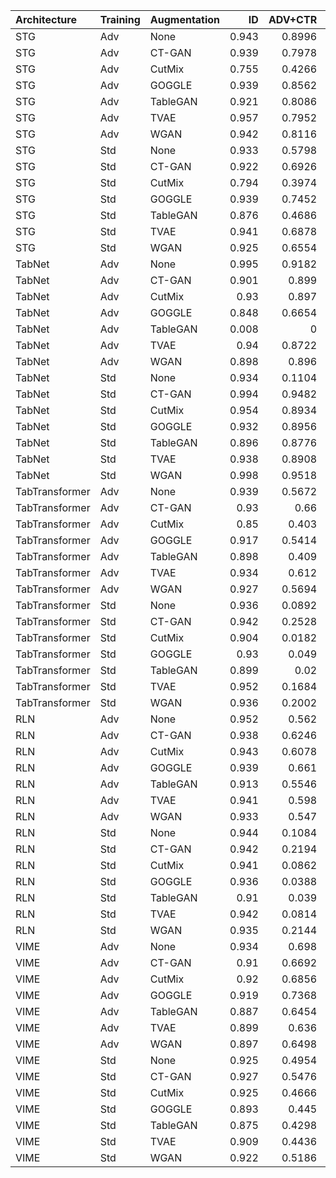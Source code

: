 | Architecture   | Training    | Augmentation   |       ID |   ADV+CTR |       ADV |        AUC |     Accuracy |    Precision |        Recall |          MCC |
|:---------------|:------------|:---------------|---------:|----------:|----------:|-----------:|-------------:|-------------:|--------------:|-------------:|
| STG            | Adv | None           | 0.943    | 0.8996    | 0.9032    |   0.948512 |   0.862205   |   0.811747   |   0.943132    |   0.734089   |
| STG            | Adv | CT-GAN          | 0.939    | 0.7978    | 0.8028    |   0.95894  |   0.895451   |   0.863344   |   0.939633    |   0.794007   |
| STG            | Adv | CutMix         | 0.755    | 0.4266    | 0.4224    |   0.954261 |   0.842082   |   0.908996   |   0.76028     |   0.693509   |
| STG            | Adv | GOGGLE         | 0.939    | 0.8562    | 0.8604    |   0.954207 |   0.882327   |   0.842476   |   0.940507    |   0.769884   |
| STG            | Adv | TableGAN       | 0.921    | 0.8086    | 0.8162    |   0.95585  |   0.887577   |   0.861928   |   0.92301     |   0.777107   |
| STG            | Adv | TVAE           | 0.957    | 0.7952    | 0.804     |   0.960805 |   0.889326   |   0.843364   |   0.956255    |   0.785724   |
| STG            | Adv | WGAN           | 0.942    | 0.8116    | 0.8128    |   0.962846 |   0.896325   |   0.8624     |   0.943132    |   0.796147   |
| STG            | Std    | None           | 0.933    | 0.5798    | 0.596     |   0.97292  |   0.91951    |   0.908085   |   0.933508    |   0.839349   |
| STG            | Std    | CT-GAN          | 0.922    | 0.6926    | 0.7704    |   0.967321 |   0.909886   |   0.898046   |   0.924759    |   0.820135   |
| STG            | Std    | CutMix         | 0.794    | 0.3974    | 0.4436    |   0.959641 |   0.867017   |   0.924166   |   0.79965     |   0.740788   |
| STG            | Std    | GOGGLE         | 0.939    | 0.7452    | 0.7592    |   0.962294 |   0.903325   |   0.87602    |   0.939633    |   0.808784   |
| STG            | Std    | TableGAN       | 0.876    | 0.4686    | 0.5752    |   0.967652 |   0.907699   |   0.933086   |   0.87839     |   0.816803   |
| STG            | Std    | TVAE           | 0.941    | 0.6878    | 0.7328    |   0.969159 |   0.912948   |   0.892027   |   0.939633    |   0.827075   |
| STG            | Std    | WGAN           | 0.925    | 0.6554    | 0.752     |   0.969991 |   0.912948   |   0.90273    |   0.925634    |   0.826163   |
| TabNet         | Adv | None           | 0.995    | 0.9182    | 0.9188    |   0.947235 |   0.70035    |   0.62624    |   0.993876    |   0.494967   |
| TabNet         | Adv | CT-GAN          | 0.901    | 0.899     | 0.899     |   0.942786 |   0.852581   |   0.819334   |   0.904637    |   0.709015   |
| TabNet         | Adv | CutMix         | 0.93     | 0.897     | 0.8964    |   0.934801 |   0.860455   |   0.814504   |   0.933508    |   0.72873    |
| TabNet         | Adv | GOGGLE         | 0.848    | 0.6654    | 0.6664    |   0.938695 |   0.867892   |   0.879855   |   0.852143    |   0.736148   |
| TabNet         | Adv | TableGAN       | 0.008    | 0         | 0         |   0.929117 |   0.503937   |   1          |   0.00787402  |   0.0628695  |
| TabNet         | Adv | TVAE           | 0.94     | 0.8722    | 0.8698    |   0.941787 |   0.864392   |   0.81673    |   0.939633    |   0.737178   |
| TabNet         | Adv | WGAN           | 0.898    | 0.896     | 0.896     |   0.956242 |   0.852581   |   0.821372   |   0.901137    |   0.708511   |
| TabNet         | Std    | None           | 0.934    | 0.1104    | 0.2986    |   0.986159 |   0.945757   |   0.953695   |   0.937008    |   0.89165    |
| TabNet         | Std    | CT-GAN          | 0.994    | 0.9482    | 0.9478    |   0.951008 |   0.699038   |   0.625206   |   0.993876    |   0.492887   |
| TabNet         | Std    | CutMix         | 0.954    | 0.8934    | 0.8938    |   0.946883 |   0.860455   |   0.801611   |   0.958005    |   0.735035   |
| TabNet         | Std    | GOGGLE         | 0.932    | 0.8956    | 0.896     |   0.933972 |   0.851269   |   0.802562   |   0.931759    |   0.711821   |
| TabNet         | Std    | TableGAN       | 0.896    | 0.8776    | 0.875     |   0.938158 |   0.85783    |   0.830372   |   0.899388    |   0.718145   |
| TabNet         | Std    | TVAE           | 0.938    | 0.8908    | 0.8916    |   0.949485 |   0.86133    |   0.812879   |   0.938758    |   0.731483   |
| TabNet         | Std    | WGAN           | 0.998    | 0.9518    | 0.9534    |   0.946172 |   0.612423   |   0.56352    |   0.997375    |   0.352336   |
| TabTransformer | Adv | None           | 0.939    | 0.5672    | 0.578     |   0.974294 |   0.930884   |   0.922747   |   0.940507    |   0.861927   |
| TabTransformer | Adv | CT-GAN          | 0.93     | 0.66      | 0.6642    |   0.962512 |   0.91601    |   0.903308   |   0.931759    |   0.832434   |
| TabTransformer | Adv | CutMix         | 0.85     | 0.403     | 0.4036    |   0.956328 |   0.899825   |   0.936902   |   0.857393    |   0.802545   |
| TabTransformer | Adv | GOGGLE         | 0.917    | 0.5414    | 0.5544    |   0.964498 |   0.915136   |   0.912968   |   0.91776     |   0.830283   |
| TabTransformer | Adv | TableGAN       | 0.898    | 0.409     | 0.4208    |   0.966855 |   0.919073   |   0.935455   |   0.900262    |   0.838739   |
| TabTransformer | Adv | TVAE           | 0.934    | 0.612     | 0.6154    |   0.969156 |   0.924759   |   0.916738   |   0.934383    |   0.849676   |
| TabTransformer | Adv | WGAN           | 0.927    | 0.5694    | 0.5802    |   0.96998  |   0.92126    |   0.916162   |   0.927384    |   0.842583   |
| TabTransformer | Std    | None           | 0.936    | 0.0892    | 0.825     |   0.98088  |   0.94007    |   0.942782   |   0.937008    |   0.880156   |
| TabTransformer | Std    | CT-GAN          | 0.942    | 0.2528    | 0.8798    |   0.976056 |   0.933071   |   0.926724   |   0.940507    |   0.866238   |
| TabTransformer | Std    | CutMix         | 0.904    | 0.0182    | 0.687     |   0.967523 |   0.930446   |   0.953875   |   0.904637    |   0.862042   |
| TabTransformer | Std    | GOGGLE         | 0.93     | 0.049     | 0.051     |   0.973687 |   0.930884   |   0.931639   |   0.930009    |   0.861769   |
| TabTransformer | Std    | TableGAN       | 0.899    | 0.02      | 0.02      |   0.975375 |   0.928259   |   0.954503   |   0.899388    |   0.857949   |
| TabTransformer | Std    | TVAE           | 0.952    | 0.1684    | 0.901     |   0.978341 |   0.93657    |   0.925043   |   0.950131    |   0.873462   |
| TabTransformer | Std    | WGAN           | 0.936    | 0.2002    | 0.8868    |   0.980354 |   0.934383   |   0.934383   |   0.934383    |   0.868766   |
| RLN            | Adv | None           | 0.952    | 0.562     | 0.5662    |   0.976817 |   0.933071   |   0.916667   |   0.952756    |   0.866814   |
| RLN            | Adv | CT-GAN          | 0.938    | 0.6246    | 0.6278    |   0.972655 |   0.925197   |   0.913969   |   0.938758    |   0.850707   |
| RLN            | Adv | CutMix         | 0.943    | 0.6078    | 0.6086    |   0.976857 |   0.933071   |   0.923801   |   0.944007    |   0.866349   |
| RLN            | Adv | GOGGLE         | 0.939    | 0.661     | 0.6654    |   0.968798 |   0.926509   |   0.916311   |   0.938758    |   0.853274   |
| RLN            | Adv | TableGAN       | 0.913    | 0.5546    | 0.5568    |   0.971362 |   0.924759   |   0.933095   |   0.915136    |   0.849676   |
| RLN            | Adv | TVAE           | 0.941    | 0.598     | 0.6022    |   0.976249 |   0.927384   |   0.916454   |   0.940507    |   0.855063   |
| RLN            | Adv | WGAN           | 0.933    | 0.547     | 0.5524    |   0.976443 |   0.927384   |   0.922944   |   0.932633    |   0.854815   |
| RLN            | Std    | None           | 0.944    | 0.1084    | 0.9014    |   0.984338 |   0.945319   |   0.94493    |   0.945757    |   0.890639   |
| RLN            | Std    | CT-GAN          | 0.942    | 0.2194    | 0.855     |   0.980323 |   0.939195   |   0.938045   |   0.940507    |   0.878393   |
| RLN            | Std    | CutMix         | 0.941    | 0.0862    | 0.9256    |   0.983373 |   0.94357    |   0.944737   |   0.942257    |   0.887142   |
| RLN            | Std    | GOGGLE         | 0.936    | 0.0388    | 0.0388    |   0.977643 |   0.93832    |   0.937173   |   0.939633    |   0.876643   |
| RLN            | Std    | TableGAN       | 0.91     | 0.039     | 0.039     |   0.980155 |   0.933508   |   0.952511   |   0.912511    |   0.867782   |
| RLN            | Std    | TVAE           | 0.942    | 0.0814    | 0.9124    |   0.982464 |   0.941382   |   0.939077   |   0.944007    |   0.882777   |
| RLN            | Std    | WGAN           | 0.935    | 0.2144    | 0.9112    |   0.982357 |   0.94007    |   0.945133   |   0.934383    |   0.880197   |
| VIME           | Adv | None           | 0.934    | 0.698     | 0.7268    |   0.972951 |   0.924759   |   0.917455   |   0.933508    |   0.849649   |
| VIME           | Adv | CT-GAN          | 0.91     | 0.6692    | 0.69      |   0.965074 |   0.912073   |   0.913158   |   0.910761    |   0.82415    |
| VIME           | Adv | CutMix         | 0.92     | 0.6856    | 0.7068    |   0.967278 |   0.91776    |   0.914857   |   0.92126     |   0.835541   |
| VIME           | Adv | GOGGLE         | 0.919    | 0.7368    | 0.7492    |   0.955054 |   0.904199   |   0.891525   |   0.920385    |   0.808823   |
| VIME           | Adv | TableGAN       | 0.887    | 0.6454    | 0.6516    |   0.960001 |   0.906387   |   0.922657   |   0.887139    |   0.813376   |
| VIME           | Adv | TVAE           | 0.899    | 0.636     | 0.7108    |   0.964264 |   0.908136   |   0.915405   |   0.899388    |   0.816398   |
| VIME           | Adv | WGAN           | 0.897    | 0.6498    | 0.7052    |   0.966004 |   0.909886   |   0.918677   |   0.899388    |   0.819953   |
| VIME           | Std    | None           | 0.925    | 0.4954    | 0.5326    |   0.973588 |   0.927822   |   0.928947   |   0.926509    |   0.855646   |
| VIME           | Std    | CT-GAN          | 0.927    | 0.5476    | 0.91      |   0.967757 |   0.915573   |   0.905983   |   0.927384    |   0.831378   |
| VIME           | Std    | CutMix         | 0.925    | 0.4666    | 0.9134    |   0.970571 |   0.922135   |   0.920663   |   0.923885    |   0.844275   |
| VIME           | Std    | GOGGLE         | 0.893    | 0.445     | 0.857     |   0.959813 |   0.900262   |   0.908118   |   0.890639    |   0.800673   |
| VIME           | Std    | TableGAN       | 0.875    | 0.4298    | 0.7504    |   0.962592 |   0.904637   |   0.930233   |   0.874891    |   0.81071    |
| VIME           | Std    | TVAE           | 0.909    | 0.4436    | 0.8858    |   0.968475 |   0.913823   |   0.919326   |   0.907262    |   0.827718   |
| VIME           | Std    | WGAN           | 0.922    | 0.5186    | 0.9054    |   0.968483 |   0.917323   |   0.91263    |   0.92301     |   0.8347     |
